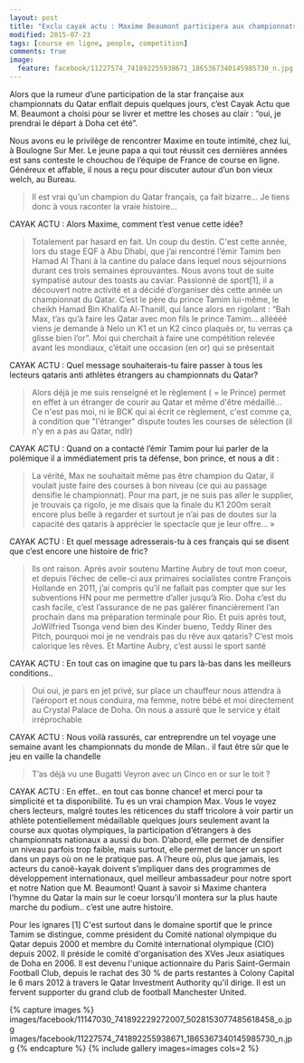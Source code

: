 ```yaml
---
layout: post
title: "Exclu cayak actu : Maxime Beaumont participera aux championnats du qatar au mois d'aout"
modified: 2015-07-23
tags: [course en ligne, people, competition]
comments: true
image:
  feature: facebook/11227574_741892255938671_1865367340145985730_n.jpg
---
```


Alors que la rumeur d’une participation de la star française aux championnats du Qatar enflait depuis quelques jours, c’est Cayak Actu que M. Beaumont a choisi pour se livrer et mettre les choses au clair : “oui, je prendrai le départ à Doha cet été”.

Nous avons eu le privilège de rencontrer Maxime en toute intimité, chez lui, à Boulogne Sur Mer. Le jeune papa a qui tout réussit ces dernières années est sans conteste le chouchou de l’équipe de France de course en ligne. Généreux et affable, il nous a reçu pour discuter autour d’un bon vieux welch, au Bureau.

> Il est vrai qu'un champion du Qatar français, ça fait bizarre...  Je tiens donc à vous raconter la vraie histoire...

CAYAK ACTU : Alors Maxime, comment t’est venue cette idée?

>  Totalement par hasard en fait. Un coup du destin. C'est cette année, lors du stage EQF à Abu Dhabi, que j’ai rencontré l’émir Tamim ben Hamad Al Thani à la cantine du palace dans lequel nous séjournions durant ces trois semaines éprouvantes. Nous avons tout de suite sympatisé autour des toasts au caviar. Passionné de sport[1], il a découvert notre activité et a décidé d’organiser dès cette année un championnat du Qatar. C’est le père du prince Tamim lui-même, le cheikh Hamad Bin Khalifa Al-ThaniIl, qui lance alors en rigolant : “Bah Max, t’as qu’à faire les Qatar avec mon fils le prince Tamim… alléééé viens je demande à Nelo un K1 et un K2 cinco plaqués or, tu verras ça glisse bien l’or”. Moi qui cherchait à faire une compétition relevée avant les mondiaux, c’était une occasion (en or) qui se présentait

CAYAK ACTU : Quel message souhaiterais-tu faire passer à tous les lecteurs qataris anti athlètes étrangers au championnats du Qatar?

> Alors déjà je me suis renseigné et le règlement ( = le Prince) permet en effet à un étranger de courir au Qatar et même d'être médaillé... Ce n'est pas moi, ni le BCK qui ai écrit ce règlement, c'est comme ça, à condition que "l'étranger" dispute toutes les courses de sélection (il n’y en a pas au Qatar, ndlr)

CAYAK ACTU : Quand on a contacté l’émir Tamim pour lui parler de la polémique il a immédiatement pris ta défense, bon prince, et nous a dit :

> La vérité, Max ne souhaitait même pas être champion du Qatar, il voulait juste faire des courses à bon niveau (ce qui au passage densifie le championnat). Pour ma part, je ne suis pas aller le supplier, je trouvais ça rigolo, je me disais que la finale du K1 200m serait encore plus belle à regarder et surtout je n’ai pas de doutes sur la capacité des qataris à apprécier le spectacle que je leur offre… »

CAYAK ACTU : Et quel message adresserais-tu à ces français qui se disent que c’est encore une histoire de fric?

> Ils ont raison. Après avoir soutenu Martine Aubry de tout mon coeur, et depuis l’échec de celle-ci aux primaires socialistes contre François Hollande en 2011, j’ai compris qu’il ne fallait pas compter que sur les subventions HN pour me permettre d’aller jusqu’à Rio. Doha c’est du cash facile, c’est l’assurance de ne pas galérer financièrement l’an prochain dans ma préparation terminale pour Rio. Et puis après tout, JoWilfried Tsonga vend bien des Kinder bueno, Teddy Riner des Pitch, pourquoi moi je ne vendrais pas du rêve aux qataris? C’est mois calorique les rêves. Et Martine Aubry, c’est aussi le sport santé

CAYAK ACTU : En tout cas on imagine que tu pars là-bas dans les meilleurs conditions..

> Oui oui, je pars en jet privé, sur place un chauffeur nous attendra à l’aéroport et nous conduira, ma femme, notre bébé et moi directement au Crystal Palace de Doha. On nous a assuré que le service y était irréprochable

CAYAK ACTU : Nous voilà rassurés, car entreprendre un tel voyage une semaine avant les championnats du monde de Milan.. il faut être sûr que le jeu en vaille la chandelle

> T’as déjà vu une Bugatti Veyron avec un Cinco en or sur le toit ?

CAYAK ACTU : En effet.. en tout cas bonne chance! et merci pour ta simplicité et ta disponibilité. Tu es un vrai champion Max.
Vous le voyez chers lecteurs, malgré toutes les réticences du staff tricolore à voir partir un athlète potentiellement médaillable quelques jours seulement avant la course aux quotas olympiques, la participation d’étrangers à des championnats nationaux a aussi du bon. D’abord, elle permet de densifier un niveau parfois trop faible, mais surtout, elle permet de lancer un sport dans un pays où on ne le pratique pas. A l’heure où, plus que jamais, les acteurs du canoë-kayak doivent s’impliquer dans des programmes de développement internationaux, quel meilleur ambassadeur pour notre sport et notre Nation que M. Beaumont! Quant à savoir si Maxime chantera l'hymne du Qatar la main sur le coeur lorsqu’il montera sur la plus haute marche du podium.. c’est une autre histoire.

Pour les ignares [1] C'est surtout dans le domaine sportif que le prince Tamim se distingue, comme président du Comité national olympique du Qatar depuis 2000 et membre du Comité international olympique (CIO) depuis 2002. Il préside le comité d'organisation des XVes Jeux asiatiques de Doha en 2006. Il est devenu l'unique actionnaire du Paris Saint-Germain Football Club, depuis le rachat des 30 % de parts restantes à Colony Capital le 6 mars 2012 à travers le Qatar Investment Authority qu'il dirige. Il est un fervent supporter du grand club de football Manchester United.

{% capture images %}
images/facebook/11147030_741892229272007_5028153077485618458_o.jpg
images/facebook/11227574_741892255938671_1865367340145985730_n.jpg
{% endcapture %}
{% include gallery images=images cols=2 %}
